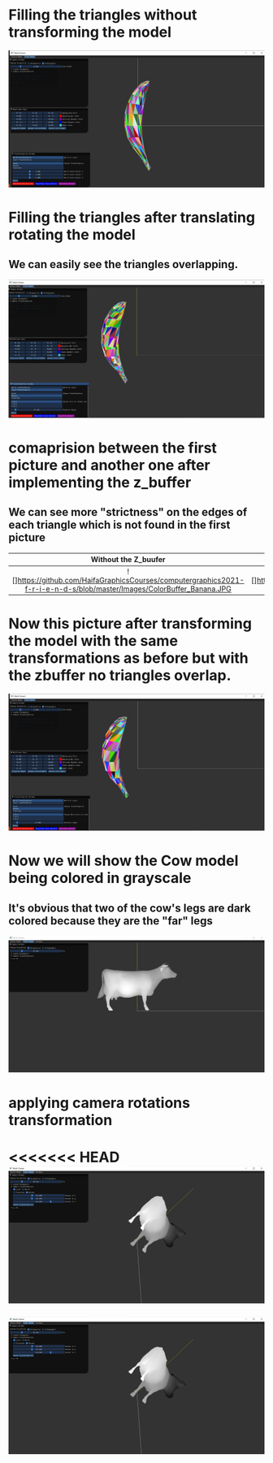 # Filling the triangles without transforming the model
![GIF1](https://github.com/HaifaGraphicsCourses/computergraphics2021-f-r-i-e-n-d-s/blob/master/Images/ColorBuffer_Banana.JPG)
# Filling the triangles after translating rotating the model
## We can easily see the triangles overlapping.
 ![GIF1](https://github.com/HaifaGraphicsCourses/computergraphics2021-f-r-i-e-n-d-s/blob/master/Images/ColorBuffer_BananaTransformed.JPG)
# comaprision between the first picture and another one after implementing the z_buffer
## We can see more "strictness" on the edges of each triangle which is not found in the first picture 
Without the Z_buufer       |  With the Z_buffer
:-------------------------:|:-------------------------:
![]https://github.com/HaifaGraphicsCourses/computergraphics2021-f-r-i-e-n-d-s/blob/master/Images/ColorBuffer_Banana.JPG|  ![]https://github.com/HaifaGraphicsCourses/computergraphics2021-f-r-i-e-n-d-s/blob/master/Images/ZBuffer_Banana.JPG
# Now this picture after transforming the model with the same transformations as before but with the zbuffer no triangles overlap.
![GIF1](https://github.com/HaifaGraphicsCourses/computergraphics2021-f-r-i-e-n-d-s/blob/master/Images/ZBuffer_BananaTransformed.JPG)
# Now we will show the Cow model being colored in grayscale
## It's obvious that two of the cow's legs are dark colored because they are the "far" legs
![GIF1](https://github.com/HaifaGraphicsCourses/computergraphics2021-f-r-i-e-n-d-s/blob/master/Images/GrayScale_Cow.JPG)
# applying camera rotations transformation
<<<<<<< HEAD
![GIF1](https://github.com/HaifaGraphicsCourses/computergraphics2021-f-r-i-e-n-d-s/blob/master/Images/GrayScale_CowTransformed.JPG)
=======
![GIF1](https://github.com/HaifaGraphicsCourses/computergraphics2021-f-r-i-e-n-d-s/blob/master/Images/GrayScale_CowTransformed.JPG)
